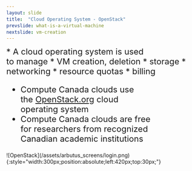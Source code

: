 ```yaml
---
layout: slide
title:  "Cloud Operating System - OpenStack"
prevslide: what-is-a-virtual-machine
nextslide: vm-creation
---
```

<div markdown="1" style="font-size:22px">
* A cloud operating system is used <br/>to manage
  * VM creation, deletion
  * storage
  * networking
  * resource quotas
  * billing

* Compute Canada clouds use <br/>the [OpenStack.org](https://www.openstack.org/) cloud <br/>operating system
* Compute Canada clouds are free <br/>for researchers from recognized <br/>Canadian academic institutions
</div>
![OpenStack](/assets/arbutus_screens/login.png){:style="width:300px;position:absolute;left:420px;top:30px;"}
